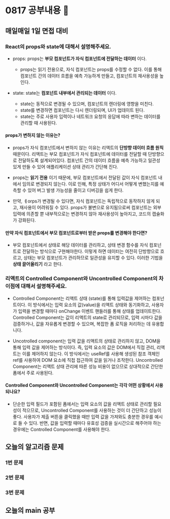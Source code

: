 # 0817 공부내용 📖

## 매일매일 1일 면접 대비

### __React의 props와 state에 대해서 설명해주세요.__

- props: props는 __부모 컴포넌트가 자식 컴포넌트에 전달하는 데이터__ 이다.

  - props는 읽기 전용으로, 자식 컴포넌트는 props를 수정할 수 없다.
  이를 통해 컴포넌트 간의 데이터 흐름을 예측 가능하게 만들고, 컴포넌트의 재사용성을 높인다.

- state: state는 __컴포넌트 내부에서 관리되는 데이터__ 이다.
  - state는 동적으로 변경될 수 있으며, 컴포넌트의 렌더링에 영향을 미친다.
  - state를 변경하면 컴포넌트는 다시 렌더링되며, UI가 업데이트 된다.
  - state는 주로 사용자 입력이나 네트워크 요청의 응답에 따라 변하는 데이터를 관리할 때 사용된다.

#### props가 변하지 않는 이유는?

- props가 자식 컴포넌트에서 변하지 않는 이유는 리액트의 __단방향 데이터 흐름 원칙__
때문이다. 리액트는 부모 컴포넌트가 자식 컴포넌트에 데이터를 전달할 때 단방향으로 전달하도록 설계되어있다. 컴포넌트 간의 데이터 흐름을 예측 가능하고 일관성 있게 만들 수 있어 애플리케이션 상태 관리가 간단해 진다.

- props는 __읽기 전용__ 이기 때문에, 부모 컴포넌트에서 전달된 값이 자식 컴포넌트 내에서 임의로 변경되지 않는다. 이로 인해, 특정 상태가 어디서 어떻게 변했는지를 예측할 수 있어 버그 발생 가능성을 줄이고 디버깅을 쉽게 한다.

- 만약, ㅔorps가 변경될 수 있다면, 자식 컴포넌트는 독립적으로 동작하지 않게 되고, 재사용이 어려워질 수 있다. props가 불변으로 유지됨으로써 컴포넌트는 외부 입력에 의존할 뿐 내부적으로는 변경하지 않아 재사용성이 높아지고, 코드의 캡슐화가 강화된다.

#### 만약 자식 컴포넌트에서 부모 컴포넌트로부터 받은 props를 변경해야 한다면?

- 부모 컴포넌트에서 상태로 해당 데이터를 관리하고, 상태 변경 함수를 자식 컴포넌트로 전달하는 방식으로 구현해야한다. 이렇게 하면 데이터는 여전히 단방향으로 흐르고, 상태는 부모 컴포넌트가 관리하므로 일관성을 유지할 수 있다. 이러한 기법을 __상태 끌어올리기__ 라고 한다.

 ### 리액트의 Controlled Component와 Uncontrolled Component의 차이점에 대해서 설명해주세요.

 - Controlled Component는 리액트 상태 (state)를 통해 입력값을 제어하는 컴포넌트이다. 이 방식에서는 입력 요소의 값(value)을 리액트 상태와 동기화하고, 사용자가 입력을 변경할 때마다 onChange 이벤트 핸들러를 통해 상태를 업데이트한다.
 Controlled Component는 값이 리액트의 state로 관리되므로, 입력 시마다 값을 검증하거나, 값을 자유롭게 변경할 수 있으며, 복잡한 폼 로직을 처리하는 데 유용합니다.

 - Uncotrolled component는 입력 값을 리액트의 상태로 관리하지 않고, DOM을 통해 입력 값을 제어하는 방식이다. 즉, 입력 요소의 값은 DOM에서 직접 관리, 리액트는 이를 제어하지 않는다. 이 방식에서는 useRef를 사용해 생성된 참조 객체인 ref를 사용하여 DOM 요소에 직접 접근하여 값을 읽거나 조작한다.
 Uncontrolled Component는 리액트 상태 관리에 따른 성능 비용이 없으므로 상대적으로 간단한 폼에서 주로 사용된다.

 #### Controlled Component와 Uncontrolled Component는 각각 어떤 상황에서 사용되나요?

 - 단순한 입력 필드가 포함된 폼에서는 입력 요소의 값을 리액트 상태로 관리할 필요성이 적으므로, Uncontrolled Component를 사용하는 것이 더 간단하고 성능이 좋다. 사용자가 제출 버튼을 클릭했을 때만 입력 값을 가져와도 충분한 경우를 예시로 들 수 있다. 반면, 값을 입력할 때마다 유효성 검증을 실시간으로 해주어야 하는 경우에는 Controlled Component를 사용해야 한다.
## 오늘의 알고리즘 문제

### 1번 문제


### 2번 문제


### 3번 문제



## 오늘의 main 공부